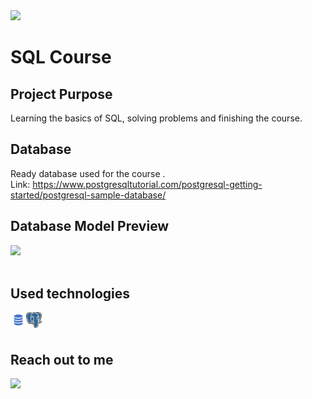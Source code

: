 <img src='https://patika-prod.s3.eu-central-1.amazonaws.com/staticFiles/patikaLogo.png' height='60px'>

# SQL Course

## Project Purpose
Learning the basics of SQL, solving problems and finishing the course.

## Database
Ready database used for the course .
<br>
Link: https://www.postgresqltutorial.com/postgresql-getting-started/postgresql-sample-database/

## Database Model Preview
<img src='https://www.postgresqltutorial.com/wp-content/uploads/2018/03/dvd-rental-sample-database-diagram.png'>

<br>
</br>

## Used technologies
<img align="left" src="https://raw.githubusercontent.com/github/explore/80688e429a7d4ef2fca1e82350fe8e3517d3494d/topics/sql/sql.png" width="25" height="25" />
<img align="left" src="https://raw.githubusercontent.com/github/explore/80688e429a7d4ef2fca1e82350fe8e3517d3494d/topics/postgresql/postgresql.png" width="25" height="25" />

<br>
</br>

## Reach out to me

[linkedin]: https://www.linkedin.com/in/volkantepeli/

[<img width="22" src="https://unpkg.com/simple-icons@v6/icons/linkedin.svg" align="left" />][linkedin]